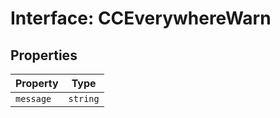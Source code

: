 # Interface: CCEverywhereWarn

## Properties

| Property | Type |
| ------ | ------ |
| `message` | `string` |
